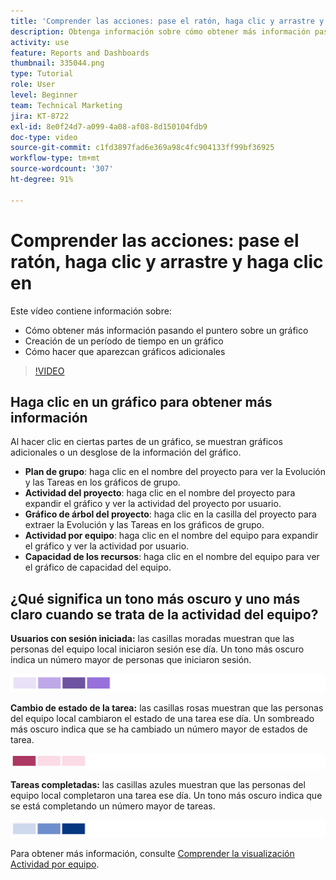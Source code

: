 ```yaml
---
title: 'Comprender las acciones: pase el ratón, haga clic y arrastre y haga clic en'
description: Obtenga información sobre cómo obtener más información pasando el puntero sobre un gráfico, creando un periodo de tiempo en un gráfico y haciendo que aparezcan gráficos adicionales, todo en [!UICONTROL Análisis mejorado].
activity: use
feature: Reports and Dashboards
thumbnail: 335044.png
type: Tutorial
role: User
level: Beginner
team: Technical Marketing
jira: KT-8722
exl-id: 8e0f24d7-a099-4a08-af08-8d150104fdb9
doc-type: video
source-git-commit: c1fd3897fad6e369a98c4fc904133ff99bf36925
workflow-type: tm+mt
source-wordcount: '307'
ht-degree: 91%

---
```


# Comprender las acciones: pase el ratón, haga clic y arrastre y haga clic en

Este vídeo contiene información sobre:

* Cómo obtener más información pasando el puntero sobre un gráfico
* Creación de un período de tiempo en un gráfico
* Cómo hacer que aparezcan gráficos adicionales

>[!VIDEO](https://video.tv.adobe.com/v/335044/?quality=12&learn=on)

## Haga clic en un gráfico para obtener más información

Al hacer clic en ciertas partes de un gráfico, se muestran gráficos adicionales o un desglose de la información del gráfico.

* **Plan de grupo**: haga clic en el nombre del proyecto para ver la Evolución y las Tareas en los gráficos de grupo.
* **Actividad del proyecto**: haga clic en el nombre del proyecto para expandir el gráfico y ver la actividad del proyecto por usuario.
* **Gráfico de árbol del proyecto**: haga clic en la casilla del proyecto para extraer la Evolución y las Tareas en los gráficos de grupo.
* **Actividad por equipo**: haga clic en el nombre del equipo para expandir el gráfico y ver la actividad por usuario.
* **Capacidad de los recursos**: haga clic en el nombre del equipo para ver el gráfico de capacidad del equipo.

## ¿Qué significa un tono más oscuro y uno más claro cuando se trata de la actividad del equipo?

**Usuarios con sesión iniciada:** las casillas moradas muestran que las personas del equipo local iniciaron sesión ese día. Un tono más oscuro indica un número mayor de personas que iniciaron sesión.

![Imagen de casillas moradas sombreadas](assets/purple-shaded-boxes.png)

**Cambio de estado de la tarea:** las casillas rosas muestran que las personas del equipo local cambiaron el estado de una tarea ese día. Un sombreado más oscuro indica que se ha cambiado un número mayor de estados de tarea.

![Imagen de casillas rosas sombreadas](assets/pink-shaded-boxes.png)

**Tareas completadas:** las casillas azules muestran que las personas del equipo local completaron una tarea ese día. Un tono más oscuro indica que se está completando un número mayor de tareas.

![Imagen de casillas azules sombreadas](assets/blue-shaded-boxes.png)

Para obtener más información, consulte [Comprender la visualización Actividad por equipo](https://experienceleague.adobe.com/docs/workfront/using/reporting/enhanced-analytics/activity-by-team-overview.html?lang=es).
